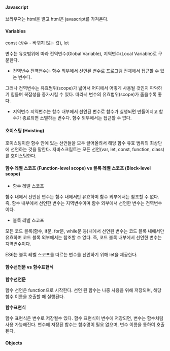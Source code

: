 #### Javascript

브라우저는 html을 열고 html은 javascript를 가져온다.

#### Variables

const (상수 - 바뀌지 않는 값), let

변수는 유효범위에 따라 전역변수(Global Variable), 지역변수(Local Variable)로 구분한다.

- 전역변수
전역변수는 함수 외부에서 선언된 변수로 프로그램 전체에서 접근할 수 있는 변수다.

그러나 전역변수는 유효범위(scope)가 넓어서 어디에서 어떻게 사용될 것인지 파악하기 힘들며 복잡성을 증가시킬 수 있다. 따라서 변수의 유효범위(scope)가 좁을수록 좋다.


- 지역변수
지역변수는 함수 내부에서 선언된 변수로 함수가 실행되면 만들어지고 함수가 종료되면 소멸하는 변수다. 함수 외부에서는 접근할 수 없다.


#### 호이스팅 (Hoisting)

호이스팅이란 함수 안에 있는 선언들을 모두 끌어올려서 해당 함수 유효 범위의 최상단에 선언하는 것을 말한다.
자바스크립트는 모든 선언(var, let, const, function, class)를 호이스팅한다.


#### 함수 레벨 스코프 (Function-level scope) vs 블록 레벨 스코프 (Block-level scope)

- 함수 레벨 스코프

함수 내에서 선언된 변수는 함수 내에서만 유효하며 함수 외부에서는 참조할 수 없다.
즉, 함수 내부에서 선언한 변수는 지역변수이며 함수 외부에서 선언한 변수는 전역변수이다.

- 블록 레벨 스코프

모든 코드 블록(함수, if문, for문, while문 등)내에서 선언된 변수는 코드 블록 내에서만 유효하며 코드 블록 외부에서는 참조할 수 없다.
즉, 코드 블록 내부에서 선언한 변수는 지역변수이다.

ES6는 블록 레벨 스코프를 따르는 변수를 선언하기 위해 let을 제공한다.

#### 함수선언문 vs 함수표현식

**함수선언문**

함수 선언은 function으로 시작한다. 선언 된 함수는 나중 사용을 위해 저장되며, 해당 함수 이름을 호출할 때 실행된다.


**함수표현식**

함수 표현식은 변수로 저장될수 있다. 함수 표현식이 변수에 저장되면, 변수는 함수처럼 사용 가능해진다. 변수에 저장된 함수는 함수명이 필요 없으며, 변수 이름을 통하여 호출된다.


#### Objects